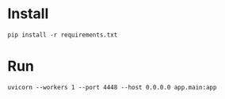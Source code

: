# Install
```
pip install -r requirements.txt
```

# Run
```
uvicorn --workers 1 --port 4448 --host 0.0.0.0 app.main:app
```
